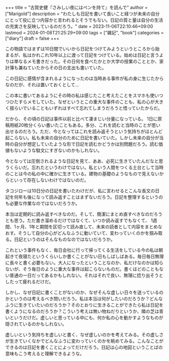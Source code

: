 +++
title = "古賀史健『さみしい夜にはペンを持て』を読んで"
author = ["Marigold"]
description = "わたしも日記を書いて長いこと経つが未来の自分にとって役に立つ内容かと言われるとそうでもない。日記の質と量は自分の生活の充実さを反映しているのだろう。"
date = 2023-11-06T22:10:46+09:00
lastmod = 2024-01-08T21:25:29+09:00
tags = ["雑記", "book"]
categories = ["diary"]
draft = false
+++

この物語ではまずは10日間でいいから日記をつけてみようというところから始まるが、私はかれこれ10年以上に渡って日記をつけている。始めは日記と言うよりは単なるメモ書きだった。その日何を食べたかとか大学の授業のこととか、家計簿も兼ねていたからその日の支出も書いていた。

この日記に感情が含まれるようになったのは当時ある事件が私の身に生じたからなのだが、それは置いておくとして...

この本に書いてあるようにその時の私は感じたこと考えたことをスマホも使いつつひたすらメモしていた。なぜというとこの重大な事件のことも、私の心が大きく揺らいでいることもいずれはすべて忘れてしまうだろうと悟っていたからだ。

だから、その頃の日記は事件以前と比べて凄まじい分量になっている。
1日に原稿用紙20枚分くらい書いたこともある。多分、これを読むと当時のことが思い出せるのだろう。ただ、今となってはこれを読み返そうという気持ちがほとんど起こらない。私も未来の自分のために日記を書いていた。しかし未来の自分が当時の自分が想定していたような形で日記を読むかどうかは別問題だろう。読む価値もないような駄文にすぎないのかもしれない。

今となっては圧倒されるような日記を見て、ああ、必死に生きていたんだなと思うくらいだ。忘れたというわけではない。私という人間をつくる土台として当時のことは今の私の中に確かに生きている。建物の基礎のようなもので見えないからといって存在しないわけではないのだ。

タコジローは10日分の日記を書いたわけだが、私に言わせるとこんな長文の日記を何年も後になって読み返すことはまずないだろう。日記を整理するというのも必要な作業なのではないだろうか。

本当は定期的に読み返すべきなのだ。そして、簡潔にまとめ直すべきなのだろうとも思う。ただ書き溜めるだけではなくて、いつか読み返すでもなくて、
1週間、1ヶ月、1年と期間を区切って読み直して、未来の読者として内容をまとめなおす。そうして自分の心がどんなふうに動いていて、変わっていくのかを掴み取る。日記というのはそんなものなのではないだろうか。

これという事件もなく、毎日会社に行って帰ってくる生活をしている今の私は朝起きて夜寝たというくらいしか書くことがない日もしばしばある。毎日毎日無理に長々と書く必要もない。大人になったということなのか、私だけなのかは知らないが、そう毎日のように重大な事件は起こらないものだ。書くほどのこともない普通の一日だってあるかもしれない。それはそれで良い、無理に捻り出そうとしたって疲れるだけだ。

しかし、なぜ日記に書くことがないのか、なぜそんな虚しい日々を送っているのかというのは考えるべき問いだろう。私は本当は何がしたいのだろうか？どんなふうに生きていたいのだろうか？そのとおりに生きることができたら私は日記を書くようになるのだろうか？こういう考えは無い物ねだりというか、隣の芝は青いというだけだ。虚しいと思っている中にも、何か私の心を動かすようなものが隠されているのかもしれない。

虚しいという気持ちを虚しいと書く、なぜ虚しいのかを考えてみる。その虚しさが生きていくなかでどんなふうに変わっていくのかを眺めてみる。こんなことができるのは日記を書くことによってだけだろう。日記は心の地図ということばの意味もこう考えると理解できるような。

